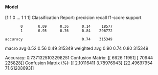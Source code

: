 #### Model
[1 1 0 ... 1 1 1]
Classification Report:
              precision    recall  f1-score   support

           0       0.09      0.36      0.14     18577
           1       0.95      0.76      0.84    296772

    accuracy                           0.74    315349
   macro avg       0.52      0.56      0.49    315349
weighted avg       0.90      0.74      0.80    315349

Accuracy: 0.7371325103298251
Confusion Matrix:
[[  6626  11951]
 [ 70944 225828]]
Confusion Matrix (%):
[[ 2.10116411  3.78976943]
 [22.49697954 71.61208693]]
